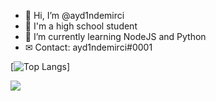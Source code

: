 - 👋 Hi, I’m @ayd1ndemirci
- 👀 I'm a high school student
- 🌱 I’m currently learning NodeJS and Python
- ✉ Contact: ayd1ndemirci#0001



[![Top Langs](https://github-readme-stats.vercel.app/api/top-langs/?username=ayd1ndemirci)]


![](https://komarev.com/ghpvc/?username=ayd1ndemirci)
